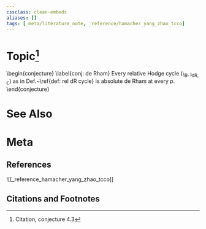```yaml
---
cssclass: clean-embeds
aliases: []
tags: [_meta/literature_note, _reference/hamacher_yang_zhao_tcco]
---
```

# Topic[^1]
\begin{conjecture}
\label{conj: de Rham}
Every relative Hodge cycle $(\mathfrak{z}_B, \mathfrak{z}_{\mathrm{dR}, \mathbb{C}})$ as in Def.~\ref{def: rel dR cycle} is absolute de Rham at every $p$. 
\end{conjecture}

# See Also

# Meta
## References
![[_reference_hamacher_yang_zhao_tcco]]


## Citations and Footnotes
[^1]: Citation, conjecture 4.3